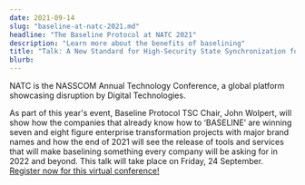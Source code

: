 ```yaml
---
date: 2021-09-14
slug: "baseline-at-natc-2021.md"
headline: "The Baseline Protocol at NATC 2021"
description: "Learn more about the benefits of baselining"
title: "Talk: A New Standard for High-Security State Synchronization for Multiparty Workflows"
blurb:
---
```


NATC is the NASSCOM Annual Technology Conference, a global platform showcasing disruption by Digital Technologies.

As part of this year's event, Baseline Protocol TSC Chair, John Wolpert, will show how the companies that already know how to ‘BASELINE’ are winning seven and eight figure enterprise transformation projects with major brand names and how the end of 2021 will see the release of tools and services that will make baselining something every company will be asking for in 2022 and beyond. This talk will take place on Friday, 24 September. [Register now for this virtual conference!](https://nasscom.in/natc/#1)
